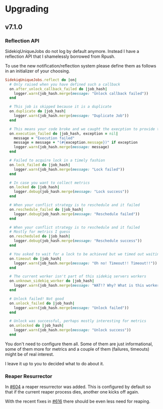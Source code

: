 # Upgrading

## v7.1.0

### Reflection API

SidekiqUniqueJobs do not log by default anymore. Instead I have a reflection API that I shamelessly borrowed from Rpush.

To use the new notification/reflection system please define them as follows in an initializer of your choosing.

```ruby
SidekiqUniqueJobs.reflect do |on|
  # Only raised when you have defined such a callback
  on.after_unlock_callback_failed do |job_hash|
    logger.warn(job_hash.merge(message: "Unlock callback failed"))
  end

  # This job is skipped because it is a duplicate
  on.duplicate do |job_hash|
    logger.warn(job_hash.merge(message: "Duplicate Job"))
  end

  # This means your code broke and we caught the execption to provide this reflection for you. It allows your to gather metrics and details about the error. Those details allow you to act on it as you see fit.
  on.execution_failed do |job_hash, exception = nil|
    message = "Execution failed"
    message = message + "(#{exception.message})" if exception
    logger.warn(job_hash.merge(message: message)
  end

  # Failed to acquire lock in a timely fashion
  on.lock_failed do |job_hash|
    logger.warn(job_hash.merge(message: "Lock failed"))
  end

  # In case you want to collect metrics
  on.locked do |job_hash|
    logger.debug(job_hash.merge(message: "Lock success"))
  end

  # When your conflict strategy is to reschedule and it failed
  on.reschedule_failed do |job_hash|
    logger.debug(job_hash.merge(message: "Reschedule failed"))
  end

  # When your conflict strategy is to reschedule and it failed
  # Mostly for metrics I guess
  on.rescheduled do |job_hash|
    logger.debug(job_hash.merge(message: "Reschedule success"))
  end

  # You asked to wait for a lock to be achieved but we timed out waiting
  on.timeout do |job_hash|
    logger.warn(job_hash.merge(message: "Oh no! Timeout!! Timeout!!"))
  end

  # The current worker isn't part of this sidekiq servers workers
  on.unknown_sidekiq_worker do |job_hash|
    logger.warn(job_hash.merge(message: "WAT!? Why? What is this worker?"))
  end

  # Unlock failed! Not good
  on.unlock_failed do |job_hash|
    logger.warn(job_hash.merge(message: "Unlock failed"))
  end

  # Unlock was successful, perhaps mostly interesting for metrics
  on.unlocked do |job_hash|
    logger.warn(job_hash.merge(message: "Unlock success"))
  end
```

You don't need to configure them all. Some of them are just informational, some of them more for metrics and a couple of them (failures, timeouts) might be of real interest.

I leave it up to you to decided what to do about it.

### Reaper Resurrector

In [#604](https://github.com/mhenrixon/sidekiq-unique-jobs/pull/604) a reaper resurrector was added. This is configured by default so that if the current reaper process dies, another one kicks off again.

With the recent fixes in [#616](https://github.com/mhenrixon/sidekiq-unique-jobs/pull/616) there should be even less need for reaping.

